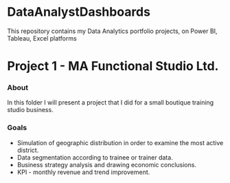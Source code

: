 # DataAnalystDashboards
This repository contains my Data Analytics portfolio projects, on Power BI, Tableau, Excel platforms

# Project 1 - MA Functional Studio Ltd.

### About
In this folder I will present a project that I did for a small boutique training studio business.

### Goals
* Simulation of geographic distribution in order to examine the most active district.
* Data segmentation according to trainee or trainer data.
* Business strategy analysis and drawing economic conclusions.
* KPI - monthly revenue and trend improvement.
